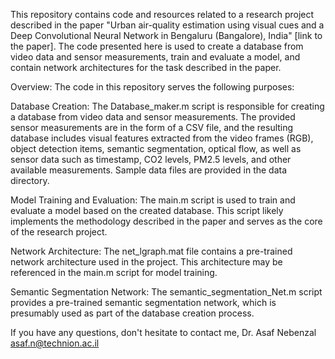 This repository contains code and resources related to a research project described in the paper "Urban air-quality estimation using visual cues and a Deep Convolutional Neural Network in Bengaluru (Bangalore), India" [link to the paper]. The code presented here is used to create a database from video data and sensor measurements, train and evaluate a model, and contain network architectures for the task described in the paper.

Overview:
The code in this repository serves the following purposes:

Database Creation: The Database_maker.m script is responsible for creating a database from video data and sensor measurements. The provided sensor measurements are in the form of a CSV file, and the resulting database includes visual features extracted from the video frames (RGB), object detection items, semantic segmentation, optical flow, as well as sensor data such as timestamp, CO2 levels, PM2.5 levels, and other available measurements. Sample data files are provided in the data directory.

Model Training and Evaluation: The main.m script is used to train and evaluate a model based on the created database. This script likely implements the methodology described in the paper and serves as the core of the research project.

Network Architecture: The net_lgraph.mat file contains a pre-trained network architecture used in the project. This architecture may be referenced in the main.m script for model training.

Semantic Segmentation Network: The semantic_segmentation_Net.m script provides a pre-trained semantic segmentation network, which is presumably used as part of the database creation process.


If you have any questions, don't hesitate to contact me,
Dr. Asaf Nebenzal
asaf.n@technion.ac.il

